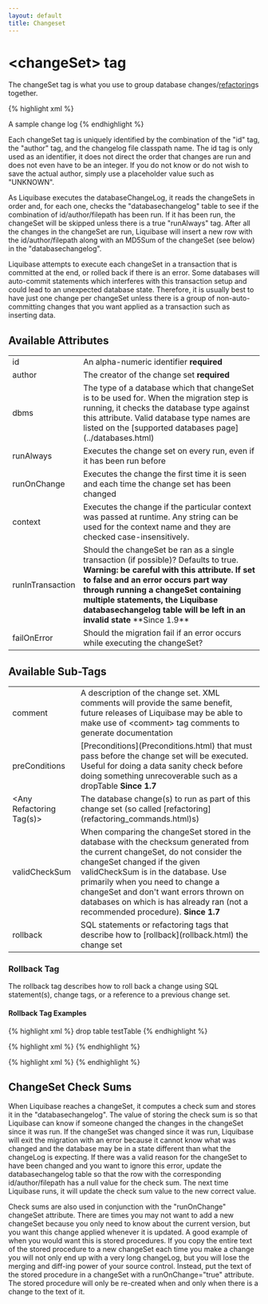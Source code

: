 ```yaml
---
layout: default
title: Changeset
---
```


# &lt;changeSet&gt; tag #

The changeSet tag is what you use to group database changes/[refactoring](changes/index.html)s together.

{% highlight xml %}
<?xml version="1.0" encoding="UTF-8"?>

<databaseChangeLog
  xmlns="http://www.liquibase.org/xml/ns/dbchangelog/1.7"
  xmlns:xsi="http://www.w3.org/2001/XMLSchema-instance"
  xsi:schemaLocation="http://www.liquibase.org/xml/ns/dbchangelog/1.7
         http://www.liquibase.org/xml/ns/dbchangelog/dbchangelog-1.7.xsd">
    <changeSet id="1" author="bob">
        <comment>A sample change log</comment>
        <createTable/>
    </changeSet>
    <changeSet id="2" author="bob" runAlways="true">
        <alterTable/>
    </changeSet>
    <changeSet id="3" author="alice" failOnError="false" dbms="oracle">
        <alterTable/>
    </changeSet>
</databaseChangeLog>
{% endhighlight %}

Each changeSet tag is uniquely identified by the combination of the "id" tag, the "author" tag, and the changelog file classpath name. The id tag is only used as an identifier, it does not direct the order that changes are run and does not even have to be an integer. If you do not know or do not wish to save the actual author, simply use a placeholder value such as "UNKNOWN".

As Liquibase executes the databaseChangeLog, it reads the changeSets in order and, for each one, checks the "databasechangelog" table to see if the combination of id/author/filepath has been run. If it has been run, the changeSet will be skipped unless there is a true "runAlways" tag. After all the changes in the changeSet are run, Liquibase will insert a new row with the id/author/filepath along with an MD5Sum of the changeSet (see below) in the "databasechangelog".

Liquibase attempts to execute each changeSet in a transaction that is committed at the end, or rolled back if there is an error. Some databases will auto-commit statements which interferes with this transaction setup and could lead to an unexpected database state. Therefore, it is usually best to have just one change per changeSet unless there is a group of non-auto-committing changes that you want applied as a transaction such as inserting data.




## Available Attributes ##

<table>
<tr><td>id</td><td>An alpha-numeric identifier <b>required</b> </td></tr>
<tr><td>author</td><td>The creator of the change set <b>required</b>  </td></tr>
<tr><td>dbms</td><td>The type of a database which that changeSet is to be used for. When the migration step is running, it checks the database type against this attribute. Valid database type names are listed on the [supported databases page](../databases.html) </td></tr>
<tr><td>runAlways</td><td>Executes the change set on every run, even if it has been run before </td></tr>
<tr><td>runOnChange</td><td>Executes the change the first time it is seen and each time the change set has been changed </td></tr>
<tr><td>context</td><td>Executes the change if the particular context was passed at runtime. Any string can be used for the context name and they are checked case-insensitively. </td></tr>
<tr><td>runInTransaction</td><td>Should the changeSet be ran as a single transaction (if possible)?  Defaults to true.  <b>Warning: be careful with this attribute.  If set to false and an error occurs part way through running a changeSet containing multiple statements, the Liquibase databasechangelog table will be left in an invalid state</b> **Since 1.9** </td></tr>
<tr><td>failOnError</td><td>Should the migration fail if an error occurs while executing the changeSet? </td></tr>
</table>


## Available Sub-Tags ##

<table>
<tr><td>comment</td><td>A description of the change set.  XML comments will provide the same benefit, future releases of Liquibase may be able to make use of &lt;comment&gt; tag comments to generate documentation </td></tr>
<tr><td>preConditions</td><td>[Preconditions](Preconditions.html) that must pass before the change set will be executed.  Useful for doing a data sanity check before doing something unrecoverable such as a dropTable <b>Since 1.7</b> </td></tr>
<tr><td>&lt;Any Refactoring Tag(s)&gt;</td><td>The database change(s) to run as part of this change set (so called [refactoring](refactoring_commands.html)s) </td></tr>
<tr><td>validCheckSum</td><td>When comparing the changeSet stored in the database with the checksum generated from the current changeSet, do not consider the changeSet changed if the given validCheckSum is in the database. Use primarily when you need to change a changeSet and don't want errors thrown on databases on which is has already ran (not a recommended procedure).  <b>Since 1.7</b> </td></tr>
<tr><td>rollback</td><td>SQL statements or refactoring tags that describe how to [rollback](rollback.html) the change set </td></tr>
</table>

### Rollback Tag ###

The rollback tag describes how to roll back a change using SQL statement(s), change tags, or a reference to a previous change set.

#### Rollback Tag Examples ####

{% highlight xml %}
<changeSet id="1" author="bob">
    <createTable tableName="testTable">
    <rollback>
        drop table testTable
    </rollback>
</changeSet>
{% endhighlight %}

{% highlight xml %}
<changeSet id="1" author="bob">
    <createTable tableName="testTable">
    <rollback>
        <dropTable tableName="testTable"/>
    </rollback>
</changeSet>
{% endhighlight %}

{% highlight xml %}
<changeSet id="2" author="bob">
    <dropTable tableName="testTable"/>
    <rollback changeSetId="1" changeSetAuthor="bob"/>
</changeSet>
{% endhighlight %}



## ChangeSet Check Sums ##

When Liquibase reaches a changeSet, it computes a check sum and stores it in the "databasechangelog". The value of storing the check sum is so that Liquibase can know if someone changed the changes in the changeSet since it was run. If the changeSet was changed since it was run, Liquibase will exit the migration with an error because it cannot know what was changed and the database may be in a state different than what the changeLog is expecting. If there was a valid reason for the changeSet to have been changed and you want to ignore this error, update the databasechangelog table so that the row with the corresponding id/author/filepath has a null value for the check sum. The next time Liquibase runs, it will update the check sum value to the new correct value.


Check sums are also used in conjunction with the "runOnChange" changeSet attribute. There are times you may not want to add a new changeSet because you only need to know about the current version, but you want this change applied whenever it is updated. A good example of when you would want this is stored procedures. If you copy the entire text of the stored procedure to a new changeSet each time you make a change you will not only end up with a very long changeLog, but you will lose the merging and diff-ing power of your source control. Instead, put the text of the stored procedure in a changeSet with a runOnChange="true" attribute. The stored procedure will only be re-created when and only when there is a change to the text of it.
